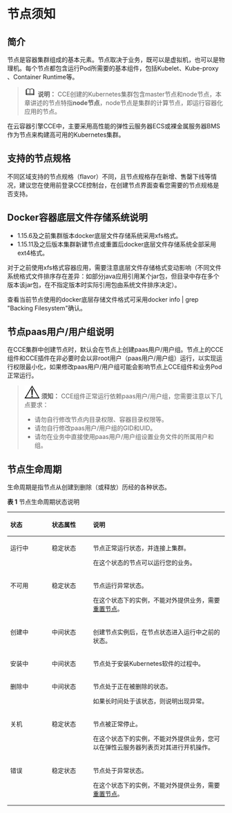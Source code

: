 # 节点须知<a name="cce_10_0461"></a>

## 简介<a name="section192318418302"></a>

节点是容器集群组成的基本元素。节点取决于业务，既可以是虚拟机，也可以是物理机。每个节点都包含运行Pod所需要的基本组件，包括Kubelet、Kube-proxy 、Container Runtime等。

>![](public_sys-resources/icon-note.gif) **说明：** 
>CCE创建的Kubernetes集群包含master节点和node节点，本章讲述的节点特指**node节点**，node节点是集群的计算节点，即运行容器化应用的节点。

在云容器引擎CCE中，主要采用高性能的弹性云服务器ECS或裸金属服务器BMS作为节点来构建高可用的Kubernetes集群。

## 支持的节点规格<a name="section1667513391595"></a>

不同区域支持的节点规格（flavor）不同，且节点规格存在新增、售罄下线等情况，建议您在使用前登录CCE控制台，在创建节点界面查看您需要的节点规格是否支持。

## Docker容器底层文件存储系统说明<a name="section270816512219"></a>

-   1.15.6及之前集群版本docker底层文件存储系统采用xfs格式。
-   1.15.11及之后版本集群新建节点或重置后docker底层文件存储系统全部采用ext4格式。

对于之前使用xfs格式容器应用，需要注意底层文件存储格式变动影响（不同文件系统格式文件排序存在差异：如部分java应用引用某个jar包，但目录中存在多个版本该jar包，在不指定版本时实际引用包由系统文件排序决定）。

查看当前节点使用的docker底层存储文件格式可采用docker info | grep "Backing Filesystem"确认。

## 节点paas用户/用户组说明<a name="section1163534412367"></a>

在CCE集群中创建节点时，默认会在节点上创建paas用户/用户组。节点上的CCE组件和CCE插件在非必要时会以非root用户（paas用户/用户组）运行，以实现运行权限最小化，如果修改paas用户/用户组可能会影响节点上CCE组件和业务Pod正常运行。

>![](public_sys-resources/icon-notice.gif) **须知：** 
>CCE组件正常运行依赖paas用户/用户组，您需要注意以下几点要求：
>-   请勿自行修改节点内目录权限、容器目录权限等。
>-   请勿自行修改paas用户/用户组的GID和UID。
>-   请勿在业务中直接使用paas用户/用户组设置业务文件的所属用户和组。

## 节点生命周期<a name="section10178149152811"></a>

生命周期是指节点从创建到删除（或释放）历经的各种状态。

**表 1**  节点生命周期状态说明

<a name="table17402472296"></a>
<table><thead align="left"><tr id="row3772182292915"><th class="cellrowborder" valign="top" width="19.09%" id="mcps1.2.4.1.1"><p id="p87731822192912"><a name="p87731822192912"></a><a name="p87731822192912"></a>状态</p>
</th>
<th class="cellrowborder" valign="top" width="18.96%" id="mcps1.2.4.1.2"><p id="p10181992388"><a name="p10181992388"></a><a name="p10181992388"></a>状态属性</p>
</th>
<th class="cellrowborder" valign="top" width="61.95%" id="mcps1.2.4.1.3"><p id="p19773322162916"><a name="p19773322162916"></a><a name="p19773322162916"></a>说明</p>
</th>
</tr>
</thead>
<tbody><tr id="row127851396358"><td class="cellrowborder" valign="top" width="19.09%" headers="mcps1.2.4.1.1 "><p id="p87851239123513"><a name="p87851239123513"></a><a name="p87851239123513"></a>运行中</p>
</td>
<td class="cellrowborder" valign="top" width="18.96%" headers="mcps1.2.4.1.2 "><p id="p29178413612"><a name="p29178413612"></a><a name="p29178413612"></a>稳定状态</p>
</td>
<td class="cellrowborder" valign="top" width="61.95%" headers="mcps1.2.4.1.3 "><p id="p49172415361"><a name="p49172415361"></a><a name="p49172415361"></a>节点正常运行状态，并连接上集群。</p>
<p id="p834918431444"><a name="p834918431444"></a><a name="p834918431444"></a>在这个状态的节点可以运行您的业务。</p>
</td>
</tr>
<tr id="row10449165023519"><td class="cellrowborder" valign="top" width="19.09%" headers="mcps1.2.4.1.1 "><p id="p16449155053517"><a name="p16449155053517"></a><a name="p16449155053517"></a>不可用</p>
</td>
<td class="cellrowborder" valign="top" width="18.96%" headers="mcps1.2.4.1.2 "><p id="p338181615362"><a name="p338181615362"></a><a name="p338181615362"></a>稳定状态</p>
</td>
<td class="cellrowborder" valign="top" width="61.95%" headers="mcps1.2.4.1.3 "><p id="p438161693614"><a name="p438161693614"></a><a name="p438161693614"></a>节点运行异常状态。</p>
<p id="p1316964110457"><a name="p1316964110457"></a><a name="p1316964110457"></a>在这个状态下的实例，不能对外提供业务，需要<a href="重置节点.md">重置节点</a>。</p>
</td>
</tr>
<tr id="row4425127202910"><td class="cellrowborder" valign="top" width="19.09%" headers="mcps1.2.4.1.1 "><p id="p114251477299"><a name="p114251477299"></a><a name="p114251477299"></a>创建中</p>
</td>
<td class="cellrowborder" valign="top" width="18.96%" headers="mcps1.2.4.1.2 "><p id="p1318179103815"><a name="p1318179103815"></a><a name="p1318179103815"></a>中间状态</p>
</td>
<td class="cellrowborder" valign="top" width="61.95%" headers="mcps1.2.4.1.3 "><p id="p24251375295"><a name="p24251375295"></a><a name="p24251375295"></a>创建节点实例后，在节点状态进入运行中之前的状态。</p>
</td>
</tr>
<tr id="row1385572713368"><td class="cellrowborder" valign="top" width="19.09%" headers="mcps1.2.4.1.1 "><p id="p1485532773615"><a name="p1485532773615"></a><a name="p1485532773615"></a>安装中</p>
</td>
<td class="cellrowborder" valign="top" width="18.96%" headers="mcps1.2.4.1.2 "><p id="p19300340173617"><a name="p19300340173617"></a><a name="p19300340173617"></a>中间状态</p>
</td>
<td class="cellrowborder" valign="top" width="61.95%" headers="mcps1.2.4.1.3 "><p id="p1385562783619"><a name="p1385562783619"></a><a name="p1385562783619"></a>节点处于安装Kubernetes软件的过程中。</p>
</td>
</tr>
<tr id="row6474103113718"><td class="cellrowborder" valign="top" width="19.09%" headers="mcps1.2.4.1.1 "><p id="p0474133153710"><a name="p0474133153710"></a><a name="p0474133153710"></a>删除中</p>
</td>
<td class="cellrowborder" valign="top" width="18.96%" headers="mcps1.2.4.1.2 "><p id="p1347493163711"><a name="p1347493163711"></a><a name="p1347493163711"></a>中间状态</p>
</td>
<td class="cellrowborder" valign="top" width="61.95%" headers="mcps1.2.4.1.3 "><p id="p6470184874013"><a name="p6470184874013"></a><a name="p6470184874013"></a>节点处于正在被删除的状态。</p>
<p id="p1247423163713"><a name="p1247423163713"></a><a name="p1247423163713"></a>如果长时间处于该状态，则说明出现异常。</p>
</td>
</tr>
<tr id="row1342567172914"><td class="cellrowborder" valign="top" width="19.09%" headers="mcps1.2.4.1.1 "><p id="p17425177172911"><a name="p17425177172911"></a><a name="p17425177172911"></a>关机</p>
</td>
<td class="cellrowborder" valign="top" width="18.96%" headers="mcps1.2.4.1.2 "><p id="p51811919382"><a name="p51811919382"></a><a name="p51811919382"></a>稳定状态</p>
</td>
<td class="cellrowborder" valign="top" width="61.95%" headers="mcps1.2.4.1.3 "><p id="p63872919417"><a name="p63872919417"></a><a name="p63872919417"></a>节点被正常停止。</p>
<p id="p147702274411"><a name="p147702274411"></a><a name="p147702274411"></a>在这个状态下的实例，不能对外提供业务，您可以在弹性云服务器列表页对其进行开机操作。</p>
</td>
</tr>
<tr id="row107389391356"><td class="cellrowborder" valign="top" width="19.09%" headers="mcps1.2.4.1.1 "><p id="p673813963511"><a name="p673813963511"></a><a name="p673813963511"></a>错误</p>
</td>
<td class="cellrowborder" valign="top" width="18.96%" headers="mcps1.2.4.1.2 "><p id="p61811496382"><a name="p61811496382"></a><a name="p61811496382"></a>稳定状态</p>
</td>
<td class="cellrowborder" valign="top" width="61.95%" headers="mcps1.2.4.1.3 "><p id="p9930111744220"><a name="p9930111744220"></a><a name="p9930111744220"></a>节点处于异常状态。</p>
<p id="p1573815398352"><a name="p1573815398352"></a><a name="p1573815398352"></a>在这个状态下的实例，不能对外提供业务，需要<a href="重置节点.md">重置节点</a>。</p>
</td>
</tr>
</tbody>
</table>


